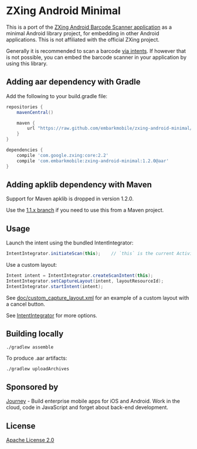 # ZXing Android Minimal

This is a port of the [ZXing Android Barcode Scanner application](http://code.google.com/p/zxing/) as a minimal Android
library project, for embedding in other Android applications. This is not affiliated with the official ZXing project.

Generally it is recommended to scan a barcode [via intents](http://code.google.com/p/zxing/wiki/ScanningViaIntent).
If however that is not possible, you can embed the barcode scanner in your application by using this library.

## Adding aar dependency with Gradle

Add the following to your build.gradle file:

```groovy
repositories {
    mavenCentral()

    maven {
        url "https://raw.github.com/embarkmobile/zxing-android-minimal/mvn-repo/maven-repository/"
    }
}

dependencies {
    compile 'com.google.zxing:core:2.2'
    compile 'com.embarkmobile:zxing-android-minimal:1.2.0@aar'
}
```


## Adding apklib dependency with Maven

Support for Maven apklib is dropped in version 1.2.0.

Use the [1.1.x branch](https://github.com/embarkmobile/zxing-android-minimal/tree/1.1.x) if you need to use this from a Maven project.

## Usage

Launch the intent using the bundled IntentIntegrator:

```java
IntentIntegrator.initiateScan(this);    // `this` is the current Activity
```

Use a custom layout:

```java
Intent intent = IntentIntegrator.createScanIntent(this);
IntentIntegrator.setCaptureLayout(intent, layoutResourceId);
IntentIntegrator.startIntent(intent);
```

See [doc/custom_capture_layout.xml](doc/custom_capture_layout.xml) for an example of a custom
layout with a cancel button.

See [IntentIntegrator](src/com/google/zxing/integration/android/IntentIntegrator.java) for more options.

## Building locally

    ./gradlew assemble

To produce .aar artifacts:

    ./gradlew uploadArchives


## Sponsored by

[Journey][1] - Build enterprise mobile apps for iOS and Android. Work in the cloud, code in JavaScript and forget about back-end development.


## License

[Apache License 2.0](http://www.apache.org/licenses/LICENSE-2.0)

[1]: http://journeyapps.com
